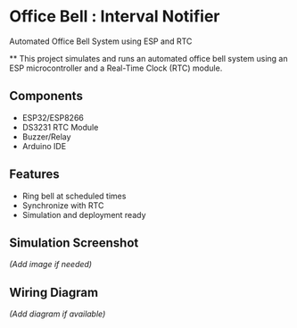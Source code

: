 # Office Bell : Interval Notifier

Automated Office Bell System using ESP and RTC

** This project simulates and runs an automated office bell system using an ESP microcontroller and a Real-Time Clock (RTC) module.

## Components
- ESP32/ESP8266
- DS3231 RTC Module
- Buzzer/Relay
- Arduino IDE

## Features
- Ring bell at scheduled times
- Synchronize with RTC
- Simulation and deployment ready

## Simulation Screenshot
*(Add image if needed)*

## Wiring Diagram
*(Add diagram if available)*
